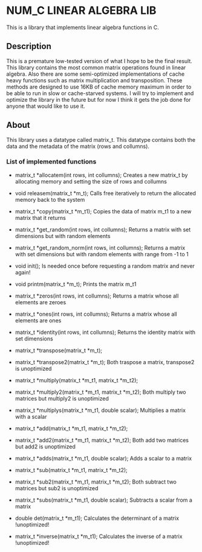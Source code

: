# NUM_C LINEAR ALGEBRA LIB
This is a library that implements linear algebra functions in C.

## Description
  This is a premature low-tested version of what I hope to be the final result.
This library contains the most common matrix operations found in linear algebra.
Also there are some semi-optimized implementations of cache heavy functions such as matrix multiplication and transposition.
These methods are designed to use 16KB of cache memory maximum in order to be able to run in slow or cache-starved systems.
I will try to implement and optimize the library in the future but for now I think it gets the job done for anyone that would like to use it.

## About
  This library uses a datatype called matrix_t. This datatype contains both the data and the metadata of the matrix (rows and collumns).

### List of implemented functions

* matrix_t *allocatem(int rows, int collumns);
Creates a new matrix_t by allocating memory and setting the size of rows and collumns

* void releasem(matrix_t *m_t);
Calls free iteratively to return the allocated memory back to the system

* matrix_t *copy(matrix_t *m_t1);
Copies the data of matrix m_t1 to a new matrix that it returns

* matrix_t *get_random(int rows, int collumns);
Returns a matrix with set dimensions but with random elements
* matrix_t *get_random_norm(int rows, int collumns);
Returns a matrix with set dimensions but with random elements with range from -1 to 1
* void init();
Is needed once before requesting a random matrix and never again!

* void printm(matrix_t *m_t);
Prints the matrix m_t1

* matrix_t *zeros(int rows, int collumns);
Returns a matrix whose all elements are zeroes
* matrix_t *ones(int rows, int collumns);
Returns a matrix whose all elements are ones
* matrix_t *identity(int rows, int collumns);
Returns the identity matrix with set dimensions

* matrix_t *transpose(matrix_t *m_t);
* matrix_t *transpose2(matrix_t *m_t);
Both traspose a matrix, transpose2 is unoptimized

* matrix_t *multiply(matrix_t *m_t1, matrix_t *m_t2);
* matrix_t *multiply2(matrix_t *m_t1, matrix_t *m_t2);
Both multiply two matrices but multiply2 is unoptimized
* matrix_t *multiplys(matrix_t *m_t1, double scalar);
Multiplies a matrix with a scalar

* matrix_t *add(matrix_t *m_t1, matrix_t *m_t2);
* matrix_t *add2(matrix_t *m_t1, matrix_t *m_t2);
Both add two matrices but add2 is unoptimized
* matrix_t *adds(matrix_t *m_t1, double scalar);
Adds a scalar to a matrix

* matrix_t *sub(matrix_t *m_t1, matrix_t *m_t2);
* matrix_t *sub2(matrix_t *m_t1, matrix_t *m_t2);
Both subtract two matrices but sub2 is unoptimized
* matrix_t *subs(matrix_t *m_t1, double scalar);
Subtracts a scalar from a matrix

* double det(matrix_t *m_t1);
Calculates the determinant of a matrix !unoptimized!

* matrix_t *inverse(matrix_t *m_t1);
Calculates the inverse of a matrix !unoptimized!

